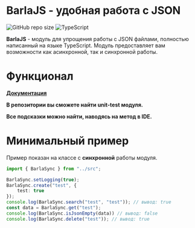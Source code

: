# BarlaJS - удобная работа с JSON

![GitHub repo size](https://img.shields.io/github/repo-size/barlin41k/BarlaJS?style=for-the-badge)
![TypeScript](https://img.shields.io/badge/typescript-%23007ACC.svg?style=for-the-badge&logo=typescript&logoColor=white)

**BarlaJS** - модуль для упрощения работы с JSON файлами, полностью написанный на языке TypeScript. Модуль предоставляет вам возможности как асинхронной, так и синхронной работы.

# Функционал

**[Документация](https://barlin41k.github.io/BarlaJS/#/)**

**В репозитории вы сможете найти unit-test модуля.**

**Все подсказки можно найти, наводясь на метод в IDE.**

# Минимальный пример
Пример показан на классе с **синхронной** работы модуля.
```ts
import { BarlaSync } from "../src";

BarlaSync.setLogging(true);
BarlaSync.create("test", {
    test: true
});
console.log(BarlaSync.search("test", "test")); // вывод: true
const data = BarlaSync.get("test");
console.log(BarlaSync.isJsonEmpty(data)) // вывод: false
console.log(BarlaSync.delete("test")); // вывод: true
```